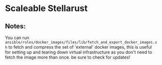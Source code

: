 # Scaleable Stellarust

## Notes:
You can run `ansible/roles/docker_images/files/lib/fetch_and_export_docker_images.sh` to fetch and compress the set of 'external' docker images, this is useful for setting up and tearing down virtual infrastructure as you don't need to fetch the image more than once. be sure to check for updates!